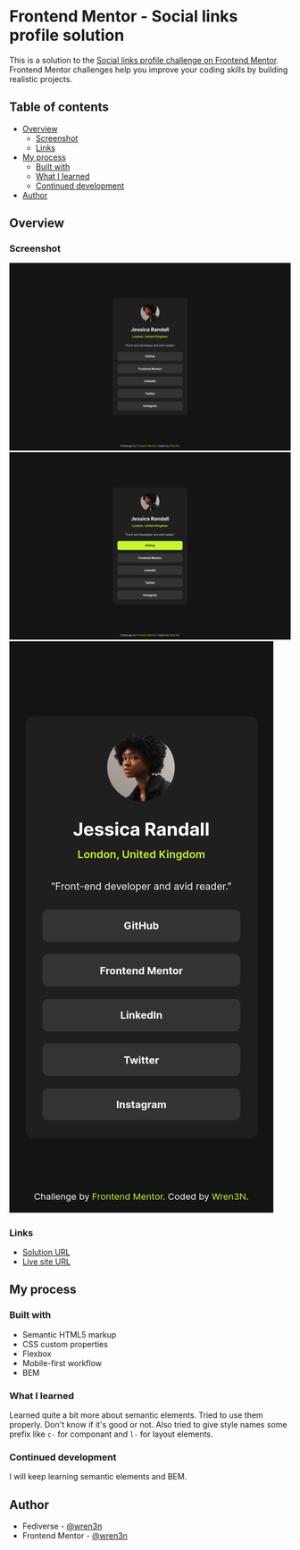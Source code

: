 # Frontend Mentor - Social links profile solution

This is a solution to the [Social links profile challenge on Frontend Mentor](https://www.frontendmentor.io/challenges/social-links-profile-UG32l9m6dQ). Frontend Mentor challenges help you improve your coding skills by building realistic projects.

## Table of contents

- [Overview](#overview)
  - [Screenshot](#screenshot)
  - [Links](#links)
- [My process](#my-process)
  - [Built with](#built-with)
  - [What I learned](#what-i-learned)
  - [Continued development](#continued-development)
- [Author](#author)

## Overview

### Screenshot

![](./desktop.png)
![](./desktop-active.png)
![](./mobile.png)

### Links

- [Solution URL](https://www.frontendmentor.io/solutions/social-links-profile-solution-z7X4fWmSQC)
- [Live site URL](https://frontendmentor-projects-tawny.vercel.app/social-links-profile-main/)

## My process

### Built with

- Semantic HTML5 markup
- CSS custom properties
- Flexbox
- Mobile-first workflow
- BEM

### What I learned

Learned quite a bit more about semantic elements. Tried to use them properly. Don't know if it's good or not. Also tried to give style names some prefix like `c-` for componant and `l-` for layout elements.

### Continued development

I will keep learning semantic elements and BEM.

## Author

- Fediverse - [@wren3n](https://fosstodon.org/@wren3n)
- Frontend Mentor - [@wren3n](https://www.frontendmentor.io/profile/wren3n)
